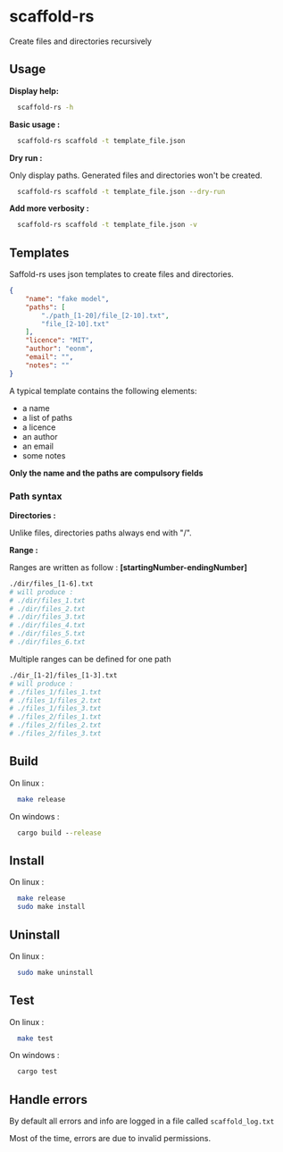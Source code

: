 # scaffold-rs

Create files and directories recursively

## Usage

__Display help:__

```sh
  scaffold-rs -h
```

__Basic usage :__

```sh
  scaffold-rs scaffold -t template_file.json
```

__Dry run :__

Only display paths. Generated files and directories won't be created.

```sh
  scaffold-rs scaffold -t template_file.json --dry-run
```

__Add more verbosity :__

```sh
  scaffold-rs scaffold -t template_file.json -v
```

## Templates

Saffold-rs uses json templates to create files and directories.

```json
{
	"name": "fake model",
	"paths": [
		"./path_[1-20]/file_[2-10].txt",
		"file_[2-10].txt"
	],
	"licence": "MIT",
	"author": "eonm",
	"email": "",
	"notes": ""
}
```

A typical template contains the following elements:
* a name
* a list of paths
* a licence
* an author
* an email
* some notes

__Only the name and the paths are compulsory fields__

### Path syntax

__Directories :__

Unlike files, directories paths always end with "/".

__Range :__

Ranges are written as follow : __[startingNumber-endingNumber]__

```sh
./dir/files_[1-6].txt
# will produce :
# ./dir/files_1.txt
# ./dir/files_2.txt
# ./dir/files_3.txt
# ./dir/files_4.txt
# ./dir/files_5.txt
# ./dir/files_6.txt
```
Multiple ranges can be defined for one path

```sh
./dir_[1-2]/files_[1-3].txt
# will produce :
# ./files_1/files_1.txt
# ./files_1/files_2.txt
# ./files_1/files_3.txt
# ./files_2/files_1.txt
# ./files_2/files_2.txt
# ./files_2/files_3.txt
```

## Build

On linux :

```sh
  make release
```

On windows :

```cmd
  cargo build --release
```

## Install

On linux :

```sh
  make release
  sudo make install
```

## Uninstall

On linux :

```sh
  sudo make uninstall
```

## Test

On linux :

```sh
  make test
```

On windows :

```cmd
  cargo test
```

## Handle errors

By default all errors and info are logged in a file called `scaffold_log.txt`

Most of the time, errors are due to invalid permissions.
